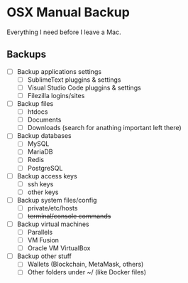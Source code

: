 # OSX Manual Backup
Everything I need before I leave a Mac.

## Backups 
- [ ] Backup applications settings
  - [ ] SublimeText pluggins & settings
  - [ ] Visual Studio Code pluggins & settings
  - [ ] Filezilla logins/sites
- [ ] Backup files
  - [ ] htdocs
  - [ ] Documents
  - [ ] Downloads (search for anathing important left there)
- [ ] Backup databases
  - [ ] MySQL
  - [ ] MariaDB
  - [ ] Redis
  - [ ] PostgreSQL
- [ ] Backup access keys
  - [ ] ssh keys
  - [ ] other keys
- [ ] Backup system files/config
  - [ ] private/etc/hosts
  - [ ] ~~terminal/console commands~~
- [ ] Backup virtual machines
  - [ ] Parallels
  - [ ] VM Fusion
  - [ ] Oracle VM VirtualBox
- [ ] Backup other stuff
  - [ ] Wallets (Blockchain, MetaMask, others)
  - [ ] Other folders under ~/ (like Docker files)
